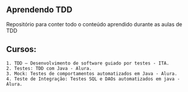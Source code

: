 ## Aprendendo TDD

Repositório para conter todo o conteúdo aprendido durante as aulas de TDD

## Cursos:
	1. TDD – Desenvolvimento de software guiado por testes - ITA.
	2. Testes: TDD com Java - Alura.
	3. Mock: Testes de comportamentos automatizados em Java - Alura.
	4. Teste de Integração: Testes SQL e DAOs automatizados em java - Alura.